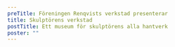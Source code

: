 ```yaml
---
preTitle: Föreningen Renqvists verkstad presenterar
title: Skulptörens verkstad
postTitle: Ett museum för skulptörens alla hantverk
poster: ""
---
```

